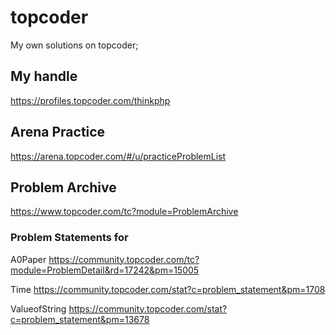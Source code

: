 # topcoder
My own solutions on topcoder; 

## My handle
https://profiles.topcoder.com/thinkphp

## Arena Practice
https://arena.topcoder.com/#/u/practiceProblemList

## Problem Archive

https://www.topcoder.com/tc?module=ProblemArchive


### Problem Statements for 

A0Paper https://community.topcoder.com/tc?module=ProblemDetail&rd=17242&pm=15005

Time https://community.topcoder.com/stat?c=problem_statement&pm=1708

ValueofString https://community.topcoder.com/stat?c=problem_statement&pm=13678
